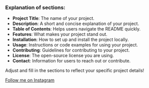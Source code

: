 
### Explanation of sections:
- **Project Title**: The name of your project.
- **Description**: A short and concise explanation of your project.
- **Table of Contents**: Helps users navigate the README quickly.
- **Features**: What makes your project stand out.
- **Installation**: How to set up and install the project locally.
- **Usage**: Instructions or code examples for using your project.
- **Contributing**: Guidelines for contributing to your project.
- **License**: The open-source license you are using.
- **Contact**: Information for users to reach out or contribute.

Adjust and fill in the sections to reflect your specific project details!


[Follow me on Instagram](https://www.instagram.com/goalguruji)
